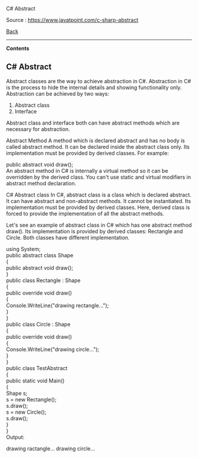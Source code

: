 C# Abstract

Source : https://www.javatpoint.com/c-sharp-abstract

[Back](../readme.md)

---

**Contents**




## C# Abstract

Abstract classes are the way to achieve abstraction in C#. Abstraction in C# is the process to hide the internal details and showing functionality only. Abstraction can be achieved by two ways:

1. Abstract class
2. Interface

Abstract class and interface both can have abstract methods which are necessary for abstraction.

Abstract Method
A method which is declared abstract and has no body is called abstract method. It can be declared inside the abstract class only. Its implementation must be provided by derived classes. For example:

public abstract void draw();  
An abstract method in C# is internally a virtual method so it can be overridden by the derived class.
You can't use static and virtual modifiers in abstract method declaration.

C# Abstract class
In C#, abstract class is a class which is declared abstract. It can have abstract and non-abstract methods. It cannot be instantiated. Its implementation must be provided by derived classes. Here, derived class is forced to provide the implementation of all the abstract methods.

Let's see an example of abstract class in C# which has one abstract method draw(). Its implementation is provided by derived classes: Rectangle and Circle. Both classes have different implementation.

using System;  
public abstract class Shape  
{  
    public abstract void draw();  
}  
public class Rectangle : Shape  
{  
    public override void draw()  
    {  
        Console.WriteLine("drawing rectangle...");  
    }  
}  
public class Circle : Shape  
{  
    public override void draw()  
    {  
        Console.WriteLine("drawing circle...");  
    }  
}  
public class TestAbstract  
{  
    public static void Main()  
    {  
        Shape s;  
        s = new Rectangle();  
        s.draw();  
        s = new Circle();  
        s.draw();  
    }  
}  
Output:

drawing ractangle...
drawing circle...